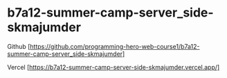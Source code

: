 # b7a12-summer-camp-server_side-skmajumder

Github [https://github.com/programming-hero-web-course1/b7a12-summer-camp-server_side-skmajumder]

Vercel [https://b7a12-summer-camp-server-side-skmajumder.vercel.app/]